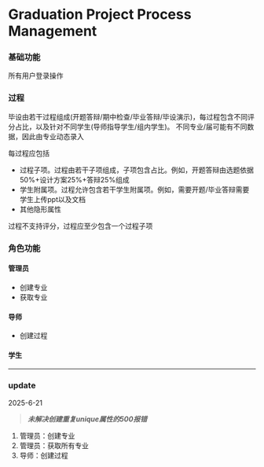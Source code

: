 # Graduation Project Process Management

### 基础功能

所有用户登录操作

### 过程

毕设由若干过程组成(开题答辩/期中检查/毕业答辩/毕设演示)，每过程包含不同评分占比，以及针对不同学生(导师指导学生/组内学生)。 不同专业/届可能有不同数据，因此由专业动态录入

每过程应包括

 - 过程子项。过程由若干子项组成，子项包含占比。例如，开题答辩由选题依据50%+设计方案25%+答辩25%组成
 - 学生附属项。过程允许包含若干学生附属项。例如，需要开题/毕业答辩需要学生上传ppt以及文档
 - 其他隐形属性

过程不支持评分，过程应至少包含一个过程子项

### 角色功能

#### 管理员

 - 创建专业
 - 获取专业

#### 导师

 - 创建过程

#### 学生

<hr>

### update

2025-6-21

> ***未解决创建重复unique属性的500报错***

1. 管理员：创建专业
2. 管理员：获取所有专业
3. 导师：创建过程